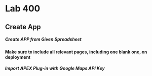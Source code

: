 # Lab 400
## Create App
##### Create APP from Given Spreadsheet
**Make sure to include all relevant pages, including one blank one, on deployment**

##### Import APEX Plug-in with Google Maps API Key
